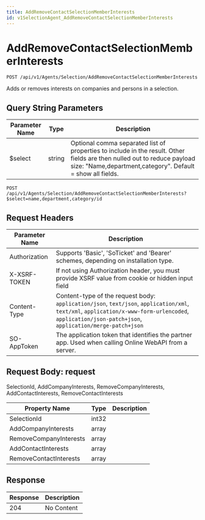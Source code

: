 ```yaml
---
title: AddRemoveContactSelectionMemberInterests
id: v1SelectionAgent_AddRemoveContactSelectionMemberInterests
---
```


# AddRemoveContactSelectionMemberInterests

```http
POST /api/v1/Agents/Selection/AddRemoveContactSelectionMemberInterests
```

Adds or removes interests on companies and persons in a selection.







## Query String Parameters

| Parameter Name | Type |  Description |
|----------------|------|--------------|
| $select | string |  Optional comma separated list of properties to include in the result. Other fields are then nulled out to reduce payload size: "Name,department,category". Default = show all fields. |

```http
POST /api/v1/Agents/Selection/AddRemoveContactSelectionMemberInterests?$select=name,department,category/id
```


## Request Headers

| Parameter Name | Description |
|----------------|-------------|
| Authorization  | Supports 'Basic', 'SoTicket' and 'Bearer' schemes, depending on installation type. |
| X-XSRF-TOKEN   | If not using Authorization header, you must provide XSRF value from cookie or hidden input field |
| Content-Type | Content-type of the request body: `application/json`, `text/json`, `application/xml`, `text/xml`, `application/x-www-form-urlencoded`, `application/json-patch+json`, `application/merge-patch+json` |
| SO-AppToken | The application token that identifies the partner app. Used when calling Online WebAPI from a server. |

## Request Body: request  

SelectionId, AddCompanyInterests, RemoveCompanyInterests, AddContactInterests, RemoveContactInterests 

| Property Name | Type |  Description |
|----------------|------|--------------|
| SelectionId | int32 |  |
| AddCompanyInterests | array |  |
| RemoveCompanyInterests | array |  |
| AddContactInterests | array |  |
| RemoveContactInterests | array |  |


## Response


| Response | Description |
|----------------|-------------|
| 204 | No Content |